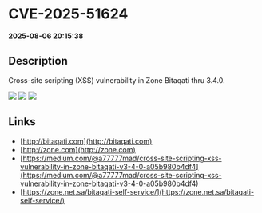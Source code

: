 # CVE-2025-51624

**2025-08-06 20:15:38**

## Description
Cross-site scripting (XSS) vulnerability in Zone Bitaqati thru 3.4.0.

![](https://img.shields.io/static/v1?label=Score&message=7.6&color=red)
![](https://img.shields.io/static/v1?label=Severity&message=HIGH&color=red)
![](https://img.shields.io/static/v1?label=CWE&message=XSS&color=green)

## Links
- [http://bitaqati.com](http://bitaqati.com)
- [http://zone.com](http://zone.com)
- [https://medium.com/@a77777mad/cross-site-scripting-xss-vulnerability-in-zone-bitaqati-v3-4-0-a05b980b4df4](https://medium.com/@a77777mad/cross-site-scripting-xss-vulnerability-in-zone-bitaqati-v3-4-0-a05b980b4df4)
- [https://zone.net.sa/bitaqati-self-service/](https://zone.net.sa/bitaqati-self-service/)

